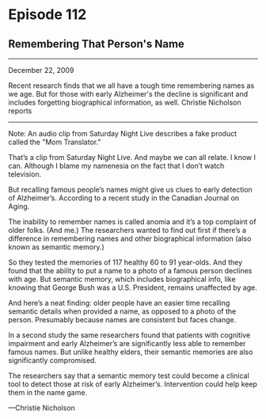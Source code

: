 # Episode 112

## Remembering That Person's Name

---

December 22, 2009

Recent research finds that we all have a tough time remembering names as we age. But for those with early Alzheimer's the decline is significant and includes forgetting biographical information, as well. Christie Nicholson reports

---

Note: An audio clip from Saturday Night Live describes a fake product called the "Mom Translator."

That’s a clip from Saturday Night Live. And maybe we can all relate. I know I can. Although I blame my namenesia on the fact that I don’t watch television.

But recalling famous people’s names might give us clues to early detection of Alzheimer’s. According to a recent study in the Canadian Journal on Aging.

The inability to remember names is called anomia and it’s a top complaint of older folks. (And me.) The researchers wanted to find out first if there’s a difference in remembering names and other biographical information (also known as semantic memory.)

So they tested the memories of 117 healthy 60 to 91 year-olds. And they found that the ability to put a name to a photo of a famous person declines with age. But semantic memory, which includes biographical info, like knowing that George Bush was a U.S. President, remains unaffected by age.

And here’s a neat finding: older people have an easier time recalling semantic details when provided a name, as opposed to a photo of the person. Presumably because names are consistent but faces change.

In a second study the same researchers found that patients with cognitive impairment and early Alzheimer’s are significantly less able to remember famous names. But unlike healthy elders, their semantic memories are also significantly compromised.

The researchers say that a semantic memory test could become a clinical tool to detect those at risk of early Alzheimer’s. Intervention could help keep them in the name game.

—Christie Nicholson

